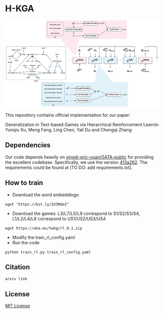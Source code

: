 # H-KGA


![arch](pics/arch.png)

This repository contains official implementation for our paper: 

Generalization in Text-based Games via Hierarchical Reinforcement Learnin
Yunqiu Xu, Meng Fang, Ling Chen, Yali Du and Chengqi Zhang

## Dependencies

Our code depends heavily on [xingdi-eric-yuan/GATA-public](https://github.com/xingdi-eric-yuan/GATA-public) for providing the excellent codebase. Specifically, we use the version [413a262](https://github.com/YunqiuXu/GATA-public). The requirements could be found at [TO DO: add requirements.txt].

## How to train

+ Download the word embeddings:

```
wget "https://bit.ly/2U3Mde2"
```

+ Download the games: L3/L7/L5/L9 correspond to S1/S2/S3/S4, L1/L2/L4/L8 correspond to US1/US2/US3/US4

```
wget https://aka.ms/twkg/rl.0.1.zip
```

+ Modify the train_rl_config.yaml
+ Run the code

```
python train_rl.py train_rl_config.yaml
```

## Citation

```
arxiv link
```

## License

[MIT License](https://github.com/YunqiuXu/SHA-KG/blob/main/LICENSE)

